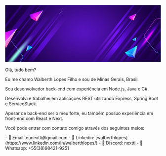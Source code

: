 <img src="/images/98de2fb3c263d038a950613564147c10.jpg"/>

<p>Olá, tudo bem?</p>
<p>Eu me chamo Walberth Lopes Filho e sou de Minas Gerais, Brasil.</p>
<p>Sou desenvolvedor back-end com experiência em Node.js, Java e C#.</p>
<p>Desenvolvi e trabalhei em aplicações REST utilizando Express, Spring Boot e ServiceStack.</p>
<p>Apesar de back-end ser o meu forte, eu também possuo experiência em front-end com React e Next.</p>

<p>Você pode entrar com contato comigo através dos seguintes meios:</p>
- 📌 Email: eunextti@gmail.com
- 📌 Linkedin: [walberthlopes](https://www.linkedin.com/in/walberthlopes/)
- 📌 Discord: nextti
- 📌 Whatsapp: +55(38)98421-9251
